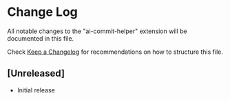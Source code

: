 # Change Log

All notable changes to the "ai-commit-helper" extension will be documented in this file.

Check [Keep a Changelog](http://keepachangelog.com/) for recommendations on how to structure this file.

## [Unreleased]

- Initial release